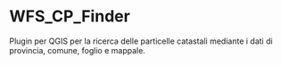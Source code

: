 # WFS_CP_Finder
Plugin per QGIS per la ricerca delle particelle catastali mediante i dati di provincia, comune, foglio e mappale.
